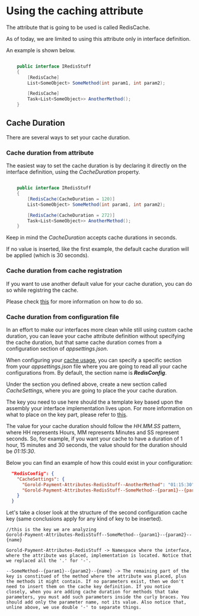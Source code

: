 # Using the caching attribute

The attribute that is going to be used is called RedisCache.

As of today, we are limited to using this attribute only in interface definition.

An example is shown below.

```csharp

    public interface IRedisStuff
    {
        [RedisCache]
        List<SomeObject> SomeMethod(int param1, int param2);

        [RedisCache]
        Task<List<SomeObject>> AnotherMethod();
    }

```

## Cache Duration

There are several ways to set your cache duration.

### Cache duration from attribute

The easiest way to set the cache duration is by declaring it directly on the interface definition, using the _CacheDuration_ property.

```csharp

    public interface IRedisStuff
    {
        [RedisCache(CacheDuration = 120)]
        List<SomeObject> SomeMethod(int param1, int param2);

        [RedisCache(CacheDuration = 272)]
        Task<List<SomeObject>> AnotherMethod();
    }

```

Keep in mind the _CacheDuration_ accepts cache durations in seconds.

If no value is inserted, like the first example, the default cache duration will be applied (which is 30 seconds).

### Cache duration from cache registration

If you want to use another default value for your cache duration, you can do so while registring the cache.

Please check [this](../CacheRegistration/CacheRegistration.md) for more information on how to do so.

### Cache duration from configuration file

In an effort to make our interfaces more clean while still using custom cache duration, you can leave your cache attribute definition without specifying the cache duration, but that same cache duration comes from a configuration section of _appsettings.json_.

When configuring your [cache usage](../CacheRegistration/CacheRegistration.md), you can specify a specific section from your _appsettings.json_ file where you are going to read all your cache configurations from. By default, the section name is **_RedisConfig_**.

Under the section you defined above, create a new section called _CacheSettings_, where you are going to place the your cache duration.

The key you need to use here should the a template key based upon the assembly your interface implementation lives upon. For more information on what to place on the key part, please refer to [this](../CacheKeyGeneration/CacheKeyGeneration.md).

The value for your cache duration should follow the _HH.MM.SS_ pattern, where HH represents Hours, MM represents Minutes and SS represent seconds. So, for example, if you want your cache to have a duration of 1 hour, 15 minutes and 30 seconds, the value should for the duration should be _01:15:30_.

Below you can find an example of how this could exist in your configuration:

```json
  "RedisConfig": {
    "CacheSettings": {
      "Gorold-Payment-Attributes-RedisStuff--AnotherMethod": "01:15:30",
      "Gorold-Payment-Attributes-RedisStuff--SomeMethod--{param1}--{param2}--{name}": "00:20:00"
    }
  }
```

Let's take a closer look at the structure of the second configuration cache key (same conclusions apply for any kind of key to be inserted).

```
//this is the key we are analyzing
Gorold-Payment-Attributes-RedisStuff--SomeMethod--{param1}--{param2}--{name}

Gorold-Payment-Attributes-RedisStuff -> Namespace where the interface, where the attribute was placed, implementation is located. Notice that we replaced all the '.' for '-'.

--SomeMethod--{param1}--{param2}--{name} -> The remaining part of the key is constitued of the method where the attribute was placed, plus the methods it might contain. If no parameters exist, then we don't need to insert them on the cache key definition. If you notice closely, when you are adding cache duration for methods that take parameters, you must add such parameters inside the curly braces. You should add only the parameter name, not its value. Also notice that, unline above, we use double '-' to separate things.
```